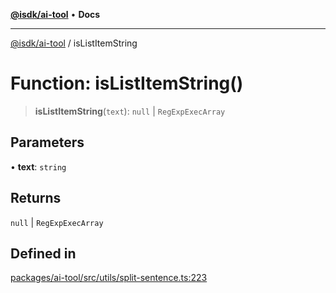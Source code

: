 [**@isdk/ai-tool**](../README.md) • **Docs**

***

[@isdk/ai-tool](../globals.md) / isListItemString

# Function: isListItemString()

> **isListItemString**(`text`): `null` \| `RegExpExecArray`

## Parameters

• **text**: `string`

## Returns

`null` \| `RegExpExecArray`

## Defined in

[packages/ai-tool/src/utils/split-sentence.ts:223](https://github.com/isdk/ai-tool.js/blob/e324043799402aa2caa41711a9168487ab85c166/src/utils/split-sentence.ts#L223)
